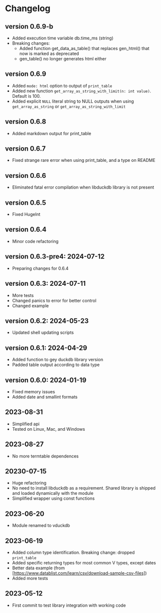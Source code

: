 # Changelog

## version 0.6.9-b

- Added execution time variable db.time_ms (string)
- Breaking changes: 
    - Added function get_data_as_table() that replaces gen_html() that now is marked as deprecated
    - gen_table() no longer generates html either

## version 0.6.9

- Added `mode: html` option to output of `print_table`
- Added new function `get_array_as_string_with_limit(n: int value)`. Default is 100.
- Added explicit `NULL` literal string to NULL outputs when using `get_array_as_string` or `get_array_as_string_with_limit`  

## version 0.6.8

- Added markdown output for print_table

## version 0.6.7

- Fixed strange rare error when using print_table, and a type on README

## version 0.6.6

- Eliminated fatal error compilation when libduckdb library is not present 

## version 0.6.5

- Fixed HugeInt

## version 0.6.4

- Minor code refactoring

## version 0.6.3-pre4: 2024-07-12

- Preparing changes for 0.6.4

## version 0.6.3: 2024-07-11

- More tests
- Changed panics to error for better control
- Changed example

## version 0.6.2: 2024-05-23

- Updated shell updating scripts

## version 0.6.1: 2024-04-29

- Added function to gey duckdb library version
- Padded table output according to data type

## version 0.6.0: 2024-01-19

- Fixed memory issues
- Added date and smallint formats

## 2023-08-31

- Simplified api
- Tested on Linux, Mac, and Windows

## 2023-08-27

- No more termtable dependences

## 20230-07-15

- Huge refactoring
- No need to install libduckdb as a requirement. Shared library is shipped and loaded dynamically with the module
- Simplified wrapper using const functions

## 2023-06-20

- Module renamed to vduckdb

## 2023-06-19

- Added column type identification. Breaking change: dropped `print_table`
- Added specific returning types for most common V types, except dates
- Better data example (from [https://www.datablist.com/learn/csv/download-sample-csv-files])
- Added more tests

## 2023-05-12

- First commit to test library integration with working code
